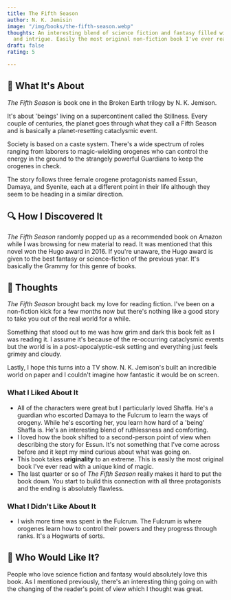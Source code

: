 ```yaml
---
title: The Fifth Season
author: N. K. Jemisin
image: "/img/books/the-fifth-season.webp"
thoughts: An interesting blend of science fiction and fantasy filled with magic, tragedy,
  and intrigue. Easily the most original non-fiction book I've ever read.
draft: false
rating: 5

---
```

## 📕 What It's About

_The Fifth Season_ is book one in the Broken Earth trilogy by N. K. Jemison.

It's about 'beings' living on a supercontinent called the Stillness. Every couple of centuries, the planet goes through what they call a Fifth Season and is basically a planet-resetting cataclysmic event.

Society is based on a caste system. There's a wide spectrum of roles ranging from laborers to magic-wielding orogenes who can control the energy in the ground to the strangely powerful Guardians to keep the orogenes in check.

The story follows three female orogene protagonists named Essun, Damaya, and Syenite, each at a different point in their life although they seem to be heading in a similar direction.

## 🔍 How I Discovered It

_The Fifth Season_ randomly popped up as a recommended book on Amazon while I was browsing for new material to read. It was mentioned that this novel won the Hugo award in 2016. If you're unaware, the Hugo award is given to the best fantasy or science-fiction of the previous year. It's basically the Grammy for this genre of books.

## 🧠 Thoughts

_The Fifth Season_ brought back my love for reading fiction. I've been on a non-fiction kick for a few months now but there's nothing like a good story to take you out of the real world for a while.

Something that stood out to me was how grim and dark this book felt as I was reading it. I assume it's because of the re-occurring cataclysmic events but the world is in a post-apocalyptic-esk setting and everything just feels grimey and cloudy.

Lastly, I hope this turns into a TV show. N. K. Jemison's built an incredible world on paper and I couldn't imagine how fantastic it would be on screen.

### What I Liked About It

* All of the characters were great but I particularly loved Shaffa. He's a guardian who escorted Damaya to the Fulcrum to learn the ways of orogeny. While he's escorting her, you learn how hard of a 'being' Shaffa is. He's an interesting blend of ruthlessness and comforting.
* I loved how the book shifted to a second-person point of view when describing the story for Essun. It's not something that I've come across before and it kept my mind curious about what was going on.
* This book takes **originality** to an extreme. This is easily the most original book I've ever read with a unique kind of magic.
* The last quarter or so of _The Fifth Season_ really makes it hard to put the book down. You start to build this connection with all three protagonists and the ending is absolutely flawless.

### What I Didn't Like About It

* I wish more time was spent in the Fulcrum. The Fulcrum is where orogenes learn how to control their powers and they progress through ranks. It's a Hogwarts of sorts.

## 🦉 Who Would Like It?

People who love science fiction and fantasy would absolutely love this book. As I mentioned previously, there's an interesting thing going on with the changing of the reader's point of view which I thought was great.